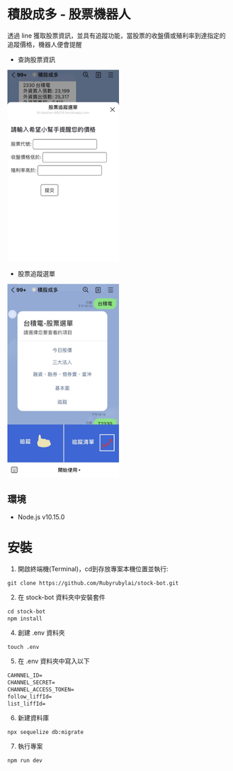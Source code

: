 # 積股成多 - 股票機器人
透過 line 獲取股票資訊，並具有追蹤功能，當股票的收盤價或殖利率到達指定的追蹤價格，機器人便會提醒

+ 查詢股票資訊
<img src="https://github.com/Rubyrubylai/stock-bot/blob/master/liff.jpg" width="50%"/>

+ 股票追蹤選單
<img src="https://github.com/Rubyrubylai/stock-bot/blob/master/message.jpg" width="50%"/>

## 環境
+ Node.js v10.15.0

# 安裝
1. 開啟終端機(Terminal)，cd到存放專案本機位置並執行:
```
git clone https://github.com/Rubyrubylai/stock-bot.git
```
2. 在 stock-bot 資料夾中安裝套件
```
cd stock-bot
npm install
```
4. 創建 .env 資料夾
```
touch .env
```
5. 在 .env 資料夾中寫入以下
```
CAHNNEL_ID=
CHANNEL_SECRET=
CHANNEL_ACCESS_TOKEN=
follow_liffId=
list_liffId=
```
6. 新建資料庫
```
npx sequelize db:migrate
```
7. 執行專案
```
npm run dev
```